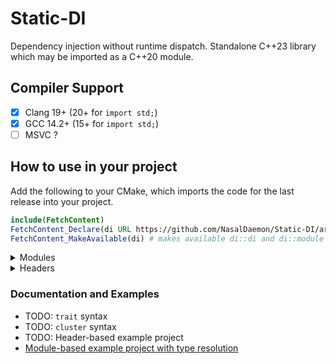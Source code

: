 # Static-DI
Dependency injection without runtime dispatch. Standalone C++23 library which may be imported as a C++20 module.

## Compiler Support
- [x] Clang 19+ (20+ for `import std;`)
- [x] GCC 14.2+ (15+ for `import std;`)
- [ ] MSVC ?

## How to use in your project
Add the following to your CMake, which imports the code for the last release into your project.
```CMake
include(FetchContent)
FetchContent_Declare(di URL https://github.com/NasalDaemon/Static-DI/archive/refs/tags/latest.tar.gz)
FetchContent_MakeAvailable(di) # makes available di::di and di::module
```
<details>
<summary>Modules</summary>

### Modules
You can link the modularized library (so you can `import di;`), with
```CMake
target_link_library(your_modules_lib PUBLIC di::module)
```
To generate .ixx files from .ixx.dig files and add them to the target:
```CMake
target_generate_di_modules(your_modules_lib [MODULE_DIR dir=${CMAKE_CURRENT_SOURCE_DIR}] [GLOB dir...] [FILES file...])
```
</details>
<details>
<summary>Headers</summary>

### Headers
You can link the header library (so you can `#include <di/di.hpp>`), with
```CMake
target_link_library(your_headers_lib PUBLIC di::di)
```
To generate .hxx files from .hxx.dig files and add them to the target with the same include path:
```CMake
target_generate_di_headers(your_headers_lib [INCLUDE_DIR dir=${CMAKE_CURRENT_SOURCE_DIR}] [GLOB dir...] [FILES file...])
```
<details>
<summary>Generating .cpp files for parallel compilation of nodes and faster incremental builds</summary>

#### Generating .cpp files

To generate graph.node.cpp files which instantiate your node.tpp implementation files for a specified graph, use `target_generate_di_src`. As each node TU will have visibility of all other nodes' headers (via the root cluster header which injects its Context), it is important for each node.hpp not to implement non-template functions, leaving as much of the implementation in the respective node.tpp file as possible (which should not be included anywhere).

By having each node.tpp implementation instantiated in a separate graph.node.cpp file, it allows all listed nodes to be compiled in parallel which can greatly speed up compilation. It also means that only one graph.node.cpp file will need to be recompiled if its respective node.tpp implementation changes, rather than all nodes in the graph, greatly improving incremental build times during development.
```
# Enable LTO so that inter-node function calls are inlined
set_property(TARGET your_headers_lib PROPERTY INTERPROCEDURAL_OPTIMIZATION TRUE)
# Alternatively, enable LTO for your whole project:
# set(INTERPROCEDURAL_OPTIMIZATION TRUE)

# Generate .cpp files for listed nodes and add them to the target
target_generate_di_src(your_headers_lib
    [UNITY]                                    # instantiate all nodes in a single .cpp file
    [ID unique]                                # needed if target_generate_di_src(...) is used more than once with the same GRAPH_HEADER
    [COMMON_HEADERS path/to/header.hpp...]     # other headers to include in all generated .cpp files
    GRAPH_HEADER your/app/cluster.hxx          # header containing the root cluster within which each listed node exists
    GRAPH_TYPE   di::Graph<your::app::Cluster> # the type of the graph within which each listed node has a context
    NODES                                      # List of pairs: node.path.from.root.cluster path/to/impl.tpp
        apple          your/app/apple.tpp
        orange         your/app/orange.tpp
        path.to.pear   your/app/pear.tpp
        all, in, one   your/app/all.tpp, your/app/in.tpp, your/app/one.tpp
        # nodes all+in+one to be instantiated in the same generated cpp
)
```
</details>
</details>

### Documentation and Examples
- TODO: `trait` syntax
- TODO: `cluster` syntax
- TODO: Header-based example project
- [Module-based example project with type resolution](examples/MODULES.md)
